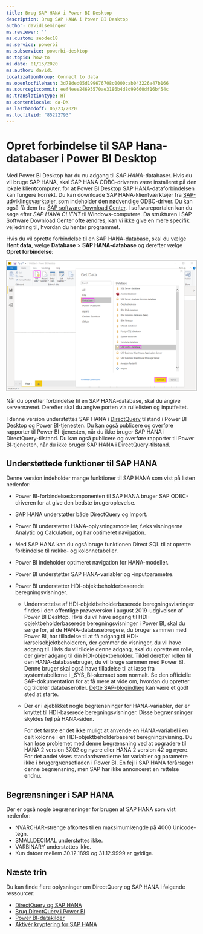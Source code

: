 ```yaml
---
title: Brug SAP HANA i Power BI Desktop
description: Brug SAP HANA i Power BI Desktop
author: davidiseminger
ms.reviewer: ''
ms.custom: seodec18
ms.service: powerbi
ms.subservice: powerbi-desktop
ms.topic: how-to
ms.date: 01/15/2020
ms.author: davidi
LocalizationGroup: Connect to data
ms.openlocfilehash: 3d78ded05d199676708c0000cab043226a47b166
ms.sourcegitcommit: eef4eee24695570ae3186b4d8d99660df16bf54c
ms.translationtype: HT
ms.contentlocale: da-DK
ms.lasthandoff: 06/23/2020
ms.locfileid: "85222793"
---
```

# <a name="connect-to-sap-hana-databases-in-power-bi-desktop"></a>Opret forbindelse til SAP Hana-databaser i Power BI Desktop

Med Power BI Desktop har du nu adgang til *SAP HANA*-databaser. Hvis du vil bruge SAP HANA, skal SAP HANA ODBC-driveren være installeret på den lokale klientcomputer, for at Power BI Desktop SAP HANA-dataforbindelsen kan fungere korrekt. Du kan downloade SAP HANA-klientværktøjer fra [SAP-udviklingsværktøjer](https://tools.hana.ondemand.com/#hanatools), som indeholder den nødvendige ODBC-driver. Du kan også få dem fra [SAP software Download Center](https://support.sap.com/en/my-support/software-downloads.html). I softwareportalen kan du søge efter *SAP HANA CLIENT* til Windows-computere. Da strukturen i SAP Software Download Center ofte ændres, kan vi ikke give en mere specifik vejledning til, hvordan du henter programmet.

Hvis du vil oprette forbindelse til en SAP HANA-database, skal du vælge **Hent data**, vælge **Database** > **SAP HANA-database** og derefter vælge **Opret forbindelse**:

![SAP HANA-database, dialogboksen Hent data, Power BI Desktop](media/desktop-sap-hana/sap-hana-1.png)

Når du opretter forbindelse til en SAP HANA-database, skal du angive servernavnet. Derefter skal du angive porten via rullelisten og inputfeltet.

I denne version understøttes SAP HANA i [DirectQuery](desktop-directquery-sap-hana.md) tilstand i Power BI Desktop og Power BI-tjenesten. Du kan også publicere og overføre rapporter til Power BI-tjenesten, når du ikke bruger SAP HANA i DirectQuery-tilstand. Du kan også publicere og overføre rapporter til Power BI-tjenesten, når du ikke bruger SAP HANA i DirectQuery-tilstand.

## <a name="supported-features-for-sap-hana"></a>Understøttede funktioner til SAP HANA

Denne version indeholder mange funktioner til SAP HANA som vist på listen nedenfor:

* Power BI-forbindelseskomponenten til SAP HANA bruger SAP ODBC-driveren for at give den bedste brugeroplevelse.

* SAP HANA understøtter både DirectQuery og Import.

* Power BI understøtter HANA-oplysningsmodeller, f.eks visningerne Analytic og Calculation, og har optimeret navigation.

* Med SAP HANA kan du også bruge funktionen Direct SQL til at oprette forbindelse til række- og kolonnetabeller.

* Power BI indeholder optimeret navigation for HANA-modeller.

* Power BI understøtter SAP HANA-variabler og -inputparametre.

* Power BI understøtter HDI-objektbeholderbaserede beregningsvisninger.

  * Understøttelse af HDI-objektbeholderbaserede beregningsvisninger findes i den offentlige prøveversion i august 2019-udgivelsen af Power BI Desktop. Hvis du vil have adgang til HDI-objektbeholderbaserede beregningsvisninger i Power BI, skal du sørge for, at de HANA-databasebrugere, du bruger sammen med Power BI, har tilladelse til at få adgang til HDI-kørselsobjektbeholderen, der gemmer de visninger, du vil have adgang til. Hvis du vil tildele denne adgang, skal du oprette en rolle, der giver adgang til din HDI-objektbeholder. Tildel derefter rollen til den HANA-databasebruger, du vil bruge sammen med Power BI. Denne bruger skal også have tilladelse til at læse fra systemtabellerne i \_SYS\_BI-skemaet som normalt. Se den officielle SAP-dokumentation for at få mere at vide om, hvordan du opretter og tildeler databaseroller. [Dette SAP-blogindlæg](https://blogs.sap.com/2018/01/24/the-easy-way-to-make-your-hdi-container-accessible-to-a-classic-database-user/) kan være et godt sted at starte.

  * Der er i øjeblikket nogle begrænsninger for HANA-variabler, der er knyttet til HDI-baserede beregningsvisninger. Disse begrænsninger skyldes fejl på HANA-siden.
  
    For det første er det ikke muligt at anvende en HANA-variabel i en delt kolonne i en HDI-objektbeholderbaseret beregningsvisning. Du kan løse problemet med denne begrænsning ved at opgradere til HANA 2 version 37.02 og nyere eller HANA 2 version 42 og nyere. For det andet vises standardværdierne for variabler og parametre ikke i brugergrænsefladen i Power BI. En fejl i SAP HANA forårsager denne begrænsning, men SAP har ikke annonceret en rettelse endnu.

## <a name="limitations-of-sap-hana"></a>Begrænsninger i SAP HANA

Der er også nogle begrænsninger for brugen af SAP HANA som vist nedenfor:

* NVARCHAR-strenge afkortes til en maksimumlængde på 4000 Unicode-tegn.
* SMALLDECIMAL understøttes ikke.
* VARBINARY understøttes ikke.
* Kun datoer mellem 30.12.1899 og 31.12.9999 er gyldige.

## <a name="next-steps"></a>Næste trin

Du kan finde flere oplysninger om DirectQuery og SAP HANA i følgende ressourcer:

* [DirectQuery og SAP HANA](desktop-directquery-sap-hana.md)
* [Brug DirectQuery i Power BI](desktop-directquery-about.md)
* [Power BI-datakilder](power-bi-data-sources.md)
* [Aktivér kryptering for SAP HANA](desktop-sap-hana-encryption.md)
